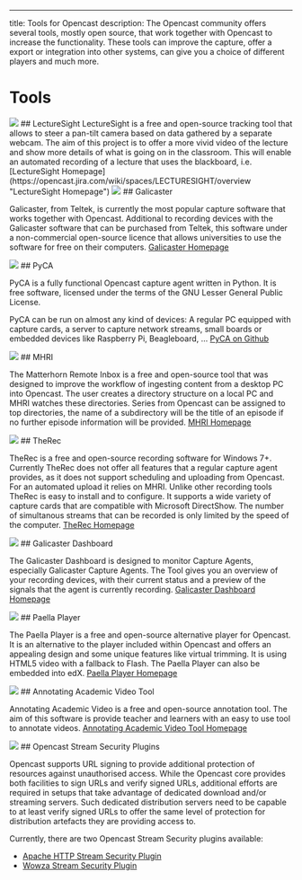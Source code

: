 ---
title: Tools for Opencast
description: The Opencast community offers several tools, mostly open source, that work together with Opencast to increase the functionality. These tools can improve the capture, offer a export or integration into other systems, can give you a choice of different players and much more.

# Tools

<img class="feature-image-left" src="http://www.opencast.org/wp-content/uploads/2015/07/ls-running.png">
## LectureSight
LectureSight is a free and open-source tracking tool that allows to steer a pan-tilt camera based on data gathered by a separate webcam. The aim of this project is to offer a more vivid video of the lecture and show more details of what is going on in the classroom. This will enable an automated recording of a lecture that uses the blackboard, i.e.
[LectureSight Homepage](https://opencast.jira.com/wiki/spaces/LECTURESIGHT/overview "LectureSight Homepage")

<img class="feature-image-right" src="http://www.opencast.org/wp-content/uploads/2015/07/galicaster-ui.png">
## Galicaster

Galicaster, from Teltek, is currently the most popular capture software that works together with Opencast. Additional to recording devices with the Galicaster software that can be purchased from Teltek, this software under a non-commercial open-source licence that allows universities to use the software for free on their computers.
[Galicaster Homepage](https://wiki.teltek.es/display/Galicaster/Galicaster+project+Home "Galicaster Homepage")

<img class="feature-image-left" src="http://www.opencast.org/wp-content/uploads/2015/07/Screenshot-from-2017-03-13-17-43-53.png">
## PyCA

PyCA is a fully functional Opencast capture agent written in Python. It is free software, licensed under the terms of the GNU Lesser General Public License.

PyCA can be run on almost any kind of devices: A regular PC equipped with capture cards, a server to capture network streams, small boards or embedded devices like Raspberry Pi, Beagleboard, …
[PyCA on Github](https://github.com/opencast/pyCA "PyCA on Github")

<img class="feature-image-right" src="http://www.opencast.org/wp-content/uploads/2015/07/mhri.jpg">
## MHRI

The Matterhorn Remote Inbox is a free and open-source tool that was designed to improve the workflow of ingesting content from a desktop PC into Opencast. The user creates a directory structure on a local PC and MHRI watches these directories. Series from Opencast can be assigned to top directories, the name of a subdirectory will be the title of an episode if no further episode information will be provided.
[MHRI Homepage](http://zentrum.virtuos.uos.de/mhri/ "MHRI Homepage")


<img class="feature-image-left" src="http://www.opencast.org/wp-content/uploads/2015/07/therec.png">
## TheRec

TheRec is a free and open-source recording software for Windows 7+. Currently TheRec does not offer all features that a regular capture agent provides, as it does not support scheduling and uploading from Opencast. For an automated upload it relies on MHRI. Unlike other recording tools TheRec is easy to install and to configure. It supports a wide variety of capture cards that are compatible with Microsoft DirectShow. The number of simultanous streams that can be recorded is only limited by the speed of the computer.
[TheRec Homepage](https://elan-ev.de/produkte_av_therec_english.php "TheRec Homepage")

<img class="feature-image-right" src="http://www.opencast.org/wp-content/uploads/2015/07/gc-dashboard.png">
## Galicaster Dashboard

The Galicaster Dashboard is designed to monitor Capture Agents, especially Galicaster Capture Agents. The Tool gives you an overview of your recording devices, with their current status and a preview of the signals that the agent is currently recording.
[Galicaster Dashboard Homepage](https://wiki.teltek.es/display/Galicaster/Galicaster+Dashboard "Galicaster Dashboard Homepage")


<img class="feature-image-left" src="http://www.opencast.org/wp-content/uploads/2015/07/paellaplayer.png">
## Paella Player

The Paella Player is a free and open-source alternative player for Opencast. It is an alternative to the player included within Opencast and offers an appealing design and some unique features like virtual trimming. It is using HTML5 video with a fallback to Flash. The Paella Player can also be embedded into edX.
[Paella Player Homepage](http://paellaplayer.upv.es/ "Paella Player Homepage")


<img class="feature-image-right" src="http://www.opencast.org/wp-content/uploads/2015/07/annotationtool.png">
## Annotating Academic Video Tool

Annotating Academic Video is a free and open-source annotation tool. The aim of this software is provide teacher and learners with an easy to use tool to annotate videos.
[Annotating Academic Video Tool Homepage](https://bitbucket.org/opencast-community/annotation-tool "Annotating Academic Video Tool Homepage")


<img class="feature-image-left" src="http://www.opencast.org/wp-content/uploads/2015/07/login-1203603_960_720.png">
## Opencast Stream Security Plugins

Opencast supports URL signing to provide additional protection of resources against unauthorised access. While the Opencast core provides both facilities to sign URLs and verify signed URLs, additional efforts are required in setups that take advantage of dedicated download and/or streaming servers. Such dedicated distribution servers need to be capable to at least verify signed URLs to offer the same level of protection for distribution artefacts they are providing access to.

Currently, there are two Opencast Stream Security plugins available:

- [Apache HTTP Stream Security Plugin](https://bitbucket.org/opencast-community/apache-httpd-stream-security-plugin "Apache HTTP Stream Security Plugine")
- [Wowza Stream Security Plugin](https://bitbucket.org/opencast-community/wowza-stream-security-plugin/src "Wowza Stream Security Plugin")

